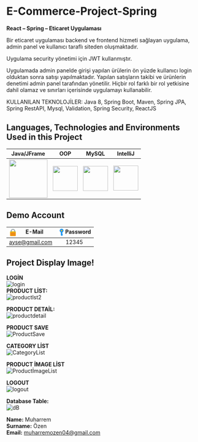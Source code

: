 # E-Commerce-Project-Spring


**React – Spring – Eticaret Uygulaması**<br>

Bir eticaret uygulaması backend ve frontend hizmeti sağlayan uygulama, admin panel ve kullanıcı taraflı
siteden oluşmaktadır. 

Uygulama security yönetimi için JWT kullanmıştır.

Uygulamada admin panelde girişi
yapılan ürülerin ön yüzde kullanıcı login olduktan sonra
satışı yapılmaktadır. Yapılan satışların takibi ve ürünlerin
denetimi admin panel tarafından yönetilir. Hiçbir rol farklı
bir rol yetkisine dahil olamaz ve sınırları içerisinde
uygulamayı kullanabilir.

KULLANILAN TEKNOLOJİLER:
Java 8, Spring Boot, Maven,
Spring JPA, Spring RestAPI, Mysql, Validation, Spring
Security, ReactJS


## Languages, Technologies and Environments Used in this Project


| Java/JFrame  | OOP | MySQL | IntelliJ  |
| :------------: | :------------: | :------------: | :------------: |
|  <img src ="https://cdn.iconscout.com/icon/free/png-256/java-60-1174953.png" width ="100px" height = "100px" style="float:left" > | <img src ="https://encrypted-tbn0.gstatic.com/images?q=tbn:ANd9GcRQie1pvA8p-kyK_bGjsjPJWv8x4NF9ahNvFA&usqp=CAU" width ="65px" height = "65px" style="float:left " >  |  <img src ="https://upload.wikimedia.org/wikipedia/commons/b/b2/Database-mysql.svg" width ="65px" height = "65px" style="float:left " > | <img src ="https://upload.wikimedia.org/wikipedia/commons/thumb/9/9c/IntelliJ_IDEA_Icon.svg/70px-IntelliJ_IDEA_Icon.svg.png" width ="65px" height = "65px" >  |

## Demo Account
| <img src ="https://github.com/nazligencel/java-desktop-technical-service/blob/main/images/mail.png" width ="20px" height = "20px" style="float:left" > E-Mail | <img src ="https://github.com/nazligencel/java-desktop-technical-service/blob/main/images/password.png" width ="20px" height = "20px" style="float:left" > Password | 
| :------------: | :------------: | 
|ayse@gmail.com| 12345 |


## Project Display Image!

**LOGİN**<br>
![login](https://user-images.githubusercontent.com/60547236/196029881-0fd6f559-6faf-45d0-82eb-c0eaf857105b.png)
 <br>
**PRODUCT LİST:**<br>
![productlst2](https://user-images.githubusercontent.com/60547236/196029973-794a6a1a-9f58-4a5d-ad79-0296a9d84874.png)

**PRODUCT DETAİL:**<br>
![productdetail](https://user-images.githubusercontent.com/60547236/196030015-b4865d2b-ef07-491b-8e8a-ab863b219435.png)

**PRODUCT SAVE**<br>
![ProductSave](https://user-images.githubusercontent.com/60547236/196030062-85b39650-b6a7-4621-9aa5-192dd5d8ffab.png)

**CATEGORY LİST**<br>
![CategoryList](https://user-images.githubusercontent.com/60547236/196030093-359570ea-ed38-45f2-8435-62dbb1d15429.png)

**PRODUCT İMAGE LİST**<br>
![ProductİmageList](https://user-images.githubusercontent.com/60547236/196030118-99c2e8de-dd83-4e93-b970-9890f3876131.png)


**LOGOUT**<br>
![logout](https://user-images.githubusercontent.com/60547236/196030148-b7bfac88-7bcd-4fca-a985-d286c9eed1d3.png)


**Database Table:**<br>
![dB](https://user-images.githubusercontent.com/60547236/196030235-4c8564c7-91c0-46bc-9967-54b8d8e527bc.png)






**Name:** Muharrem  <br>
**Surname:** Özen <br>
**Email:** muharremozen04@gmail.com
